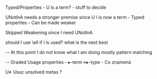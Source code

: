 Typed/Properties - U is a term? - stuff to decide

UNotInA needs a stronger premise since U l is now a term
    - Typed properties
    - Can be made weaker

Skipped Weakening since I need UNotInA

should I use \ell if l is used? what is the next best 

-- At this point I do not know what I am doing mostly pattern matching

-- Graded Usage properties
    - ▸-term→▸-type - Co znamená

U≢Usuc unsolved metas ?
